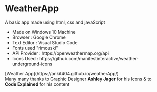 # WeatherApp
A basic app made using html, css and javaScript <br>
<ul>
  <li>Made on Windows 10 Machine</li>
  <li>Browser : Google Chrome</li>
  <li>Text Editor : Visual Studio Code</li>
  <li>Fonts used "rimouski"</li>
  <li>API Provider : https://openweathermap.org/api</li>
  <li>Icons Used : https://github.com/manifestinteractive/weather-underground-icons</li>
</ul>
[Weather App](https://ankit404.github.io/weatherApp/)<br>
Many many thanks to Graphic Designer <b>Ashley Jager</b> for his Icons & to <b>Code Explained</b> for his content


